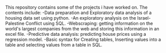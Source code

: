 This repository contains some of the projects i have worked on. 
The contents include: 
-Data preparation and Exploratory data analysis of a housing data set using python.
-An exploratory analysis on the Israel-Palestine Conflict using SQL.
-Webscraping: getting information on the world's largest companies from the web and storing this information in an excel file.
-Predictive data analysis: predicting house prices using a regression model.
-Basic syntax for Creating tables, Inserting values into a table and selecting values from a table in SQL.
